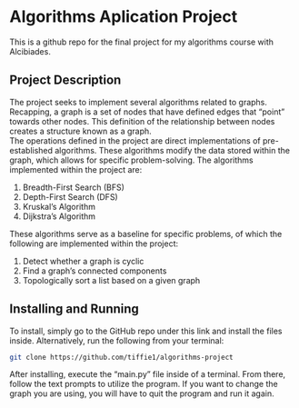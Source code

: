 # Algorithms Aplication Project

This is a github repo for the final project for my algorithms course with Alcibiades.  

## Project Description

The project seeks to implement several algorithms related to graphs. Recapping, a graph is a set of nodes that have defined edges that “point” towards other nodes. This definition of the relationship between nodes creates a structure known as a graph.  
The operations defined in the project are direct implementations of pre-established algorithms. These algorithms modify the data stored within the graph, which allows for specific problem-solving. The algorithms implemented within the project are:  
1.	Breadth-First Search (BFS)
2.	Depth-First Search (DFS)
3.	Kruskal’s Algorithm
4.	Dijkstra’s Algorithm  

These algorithms serve as a baseline for specific problems, of which the following are implemented within the project:  
1.	Detect whether a graph is cyclic
2.	Find a graph’s connected components
3.	Topologically sort a list based on a given graph

## Installing and Running
To install, simply go to the GitHub repo under this link and install the files inside. Alternatively, run the following from your terminal:  
```bash
git clone https://github.com/tiffie1/algorithms-project
```  

After installing, execute the “main.py” file inside of a terminal. From there, follow the text prompts to utilize the program. If you want to change the graph you are using, you will have to quit the program and run it again.
